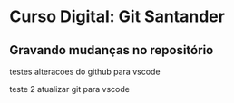 # Curso Digital: Git Santander

## Gravando mudanças no repositório

testes alteracoes do github para vscode

teste 2 atualizar git para vscode
